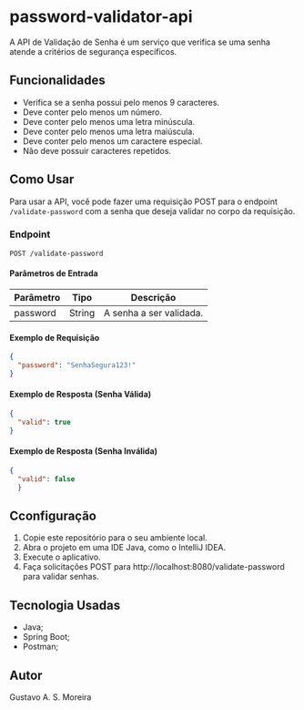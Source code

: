 # password-validator-api

A API de Validação de Senha é um serviço que verifica se uma senha atende a critérios de segurança específicos.

## Funcionalidades

- Verifica se a senha possui pelo menos 9 caracteres.
- Deve conter pelo menos um número.
- Deve conter pelo menos uma letra minúscula.
- Deve conter pelo menos uma letra maiúscula.
- Deve conter pelo menos um caractere especial.
- Não deve possuir caracteres repetidos.

## Como Usar

Para usar a API, você pode fazer uma requisição POST para o endpoint `/validate-password` com a senha que deseja validar no corpo da requisição.

### Endpoint

`POST /validate-password`

#### Parâmetros de Entrada

| Parâmetro | Tipo   | Descrição               |
|-----------|--------|-------------------------|
| password  | String | A senha a ser validada. |

#### Exemplo de Requisição

```json
{
  "password": "SenhaSegura123!"
}
```
#### Exemplo de Resposta (Senha Válida)
```json
{
  "valid": true
}
```
#### Exemplo de Resposta (Senha Inválida)
```json
{
  "valid": false
  }
```
## Cconfiguração
1. Copie este repositório para o seu ambiente local.
2. Abra o projeto em uma IDE Java, como o IntelliJ IDEA.
3. Execute o aplicativo.
4. Faça solicitações POST para http://localhost:8080/validate-password para validar senhas.

## Tecnologia Usadas
* Java;
* Spring Boot;
* Postman;

## Autor
Gustavo A. S. Moreira




